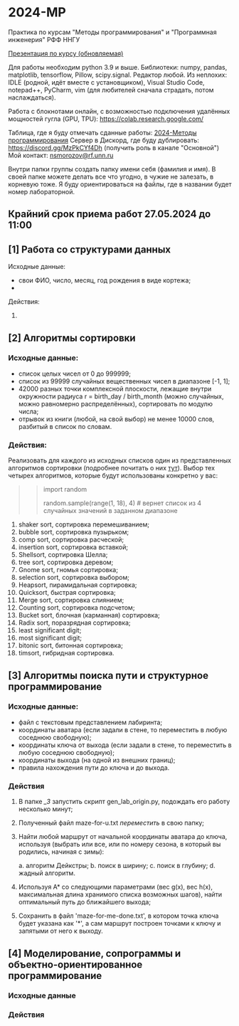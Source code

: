 # 2024-MP
Практика по курсам "Методы программирования" и "Программная инженерия" РФФ ННГУ

[Презентация по курсу (обновляемая)](https://docs.google.com/presentation/d/1wmYjy5QDoYECEHi7NAAINPulU9pLsaIi-aLaUppspps/edit?usp=sharing)

Для работы необходим python 3.9 и выше. Библиотеки: numpy, pandas, matplotlib, tensorflow, Pillow, scipy.signal. Редактор любой. Из неплохих: IDLE (родной, идёт вместе с установщиком), Visual Studio Code, notepad++, PyCharm, vim (для любителей сначала страдать, потом наслаждаться).

Работа с блокнотами онлайн, с возможностью подключения удалённых мощностей гугла (GPU, TPU): https://colab.research.google.com/

Таблица, где я буду отмечать сданные работы: [2024-Методы программирования](https://docs.google.com/spreadsheets/d/1ZWUKtqh-tL6q9-Yp9E7JzbmENkRBfSRvh4vgdkGI640/edit?usp=sharing)
Сервер в Дискорд, где буду дублировать: https://discord.gg/MzPkCYf4Dh (получить роль в канале "Основной") Мой контакт: nsmorozov@rf.unn.ru

Внутри папки группы создать папку имени себя (фамилия и имя). В своей папке можете делать все что угодно, в чужие не залезать, в корневую тоже. Я буду ориентироваться на файлы, где в названии будет номер лабораторной.

## Крайний срок приема работ 27.05.2024 до 11:00

## [1] Работа со структурами данных
	
Исходные данные:

- свои ФИО, число, месяц, год рождения в виде кортежа;
- 

Действия:

1) 

## [2] Алгоритмы сортировки

### Исходные данные:

- список целых чисел от 0 до 999999;
- список из 99999 случайных вещественных чисел в диапазоне [-1, 1];
- 42000 разных точки комплексной плоскости, лежащие внутри окружности радиуса r = birth_day / birth_month (можно случайных, можно равномерно распределённых), сортировать по модулю числа;
- отрывок из книги (любой, на свой выбор) не менее 10000 слов, разбитый в список по словам.

### Действия:

Реализовать для каждого из исходных списков один из представленных алгоритмов сортировки (подробнее почитать о них [тут](https://habr.com/en/post/335920/)). Выбор тех четырех алгоритмов, которые будут использованы конкретно у вас: 

>>import random
>>
>>random.sample(range(1, 18), 4) # вернет список из 4 случайных значений в заданном диапазоне

1. shaker sort, сортировка перемешиванием;
2. bubble sort, сортировка пузырьком;
3. comp sort, сортировка расческой;
4. insertion sort, сортировка вставкой;
5. Shellsort, сортировка Шелла;
6. tree sort, сортировка деревом;
7. Gnome sort, гномья сортировка;
8. selection sort, сортировка выбором;
9. Heapsort, пирамидальная сортировка;
10. Quicksort, быстрая сортировка;
11. Merge sort, сортировка слиянием;
12. Counting sort, сортировка подсчетом;
13. Bucket sort, блочная (карманная) сортировка;
14. Radix sort, поразрядная сортировка;
15. least significant digit;
16. most significant digit;
17. bitonic sort, битонная сортировка;
18. timsort, гибридная сортировка.

## [3] Алгоритмы поиска пути и структурное программирование

### Исходные данные:

- файл с текстовым представлением лабиринта;
- координаты аватара (если задали в стене, то переместить в любую соседнюю свободную);
- координаты ключа от выхода (если задали в стене, то переместить в любую соседнюю свободную);
- координаты выхода (на одной из внешних границ);
- правила нахождения пути до ключа и до выхода.

### Действия

1. В папке *_3* запустить скрипт gen_lab_origin.py, подождать его работу несколько минут;
2. Полученный файл maze-for-u.txt *переместить* в свою папку;
3. Найти любой маршрут от начальной координаты аватара до ключа, используя (выбрать или все, или по номеру сезона, в который вы родились, начиная с зимы):

	a. алгоритм Дейкстры;
	b. поиск в ширину;
	c. поиск в глубину;
	d. жадный алгоритм.
	
4. Используя А* со следующими параметрами (вес g(x), вес h(x), максимальная длина хранимого списка возможных шагов), найти оптимальный путь до ближайшего выхода;
5. Сохранить в файл 'maze-for-me-done.txt', в котором точка ключа будет указана как '*', а сам маршрут построен точками к ключу и запятыми от него к выходу.


## [4] Моделирование, сопрограммы и объектно-ориентированное программирование

### Исходные данные

### Действия
